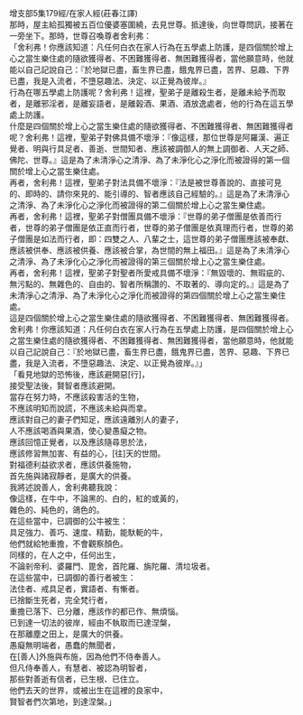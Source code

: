 增支部5集179經/在家人經(莊春江譯)  
那時，屋主給孤獨被五百位優婆塞圍繞，去見世尊。抵達後，向世尊問訊，接著在一旁坐下。那時，世尊召喚尊者舍利弗：  
「舍利弗！你應該知道：凡任何白衣在家人行為在五學處上防護，是四個關於增上心之當生樂住處的隨欲獲得者、不困難獲得者、無困難獲得者，當他願意時，他就能以自己記說自己：『於地獄已盡，畜生界已盡，餓鬼界已盡，苦界、惡趣、下界已盡，我是入流者，不墮惡趣法、決定、以正覺為彼岸。』  
行為在哪五學處上防護呢？舍利弗！這裡，聖弟子是離殺生者，是離未給予而取者，是離邪淫者，是離妄語者，是離榖酒、果酒、酒放逸處者，他的行為在這五學處上防護。  
什麼是四個關於增上心之當生樂住處的隨欲獲得者、不困難獲得者、無困難獲得者呢？舍利弗！這裡，聖弟子對佛具備不壞淨：『像這樣，那位世尊是阿羅漢、遍正覺者、明與行具足者、善逝、世間知者、應該被調御人的無上調御者、人天之師、佛陀、世尊。』這是為了未清淨心之清淨、為了未淨化心之淨化而被證得的第一個關於增上心之當生樂住處。  
再者，舍利弗！這裡，聖弟子對法具備不壞淨：『法是被世尊善說的、直接可見的、即時的、請你來見的、能引導的、智者應該自己經驗的。』這是為了未清淨心之清淨、為了未淨化心之淨化而被證得的第二個關於增上心之當生樂住處。  
再者，舍利弗！這裡，聖弟子對僧團具備不壞淨：『世尊的弟子僧團是依善而行者，世尊的弟子僧團是依正直而行者，世尊的弟子僧團是依真理而行者，世尊的弟子僧團是如法而行者，即：四雙之人、八輩之士，這世尊的弟子僧團應該被奉獻、應該被供奉、應該被供養、應該被合掌，為世間的無上福田。』這是為了未清淨心之清淨、為了未淨化心之淨化而被證得的第三個關於增上心之當生樂住處。  
再者，舍利弗！這裡，聖弟子對聖者所愛戒具備不壞淨：『無毀壞的、無瑕疵的、無污點的、無雜色的、自由的、智者所稱讚的、不取著的、導向定的。』這是為了未清淨心之清淨、為了未淨化心之淨化而被證得的第四個關於增上心之當生樂住處。  
這是四個關於增上心之當生樂住處的隨欲獲得者、不困難獲得者、無困難獲得者。  
舍利弗！你應該知道：凡任何白衣在家人行為在五學處上防護，是四個關於增上心之當生樂住處的隨欲獲得者、不困難獲得者、無困難獲得者，當他願意時，他就能以自己記說自己：『於地獄已盡，畜生界已盡，餓鬼界已盡，苦界、惡趣、下界已盡，我是入流者，不墮惡趣法、決定、以正覺為彼岸。』」  
「看見地獄的恐怖後，應該避開惡[行]，  
接受聖法後，賢智者應該避開。  
當存在努力時，不應該殺害活的生物，  
不應該明知而說謊，不應該未給與而拿。  
應該對自己的妻子們知足，應該遠離別人的妻子，  
人不應該喝酒與果酒，使心變愚癡之物。  
應該回憶正覺者，以及應該隨尋思於法，  
應該修習無加害、有益的心，[往]天的世間。  
對福德利益欲求者，應該供養施物，  
首先施與諸寂靜者，是廣大的供養。  
我將述說善人，舍利弗聽我說：  
像這樣，在牛中，不論黑的、白的，紅的或黃的，  
雜色的、純色的，鴿色的。  
在這些當中，已調御的公牛被生：  
具足強力、善巧、速度、精勤，能馱軛的牛，  
他們就給牠重擔，不會觀察顏色。  
同樣的，在人之中，任何出生，  
不論剎帝利、婆羅門、毘舍，首陀羅、旃陀羅、清垃圾者。  
在這些當中，已調御的善行者被生：  
法住者、戒具足者，實語者、有慚者。  
已捨斷生死者，完全梵行者，  
重擔已落下、已分離，應該作的都已作、無煩惱。  
已到達一切法的彼岸，經由不執取而已達涅槃，  
在那離塵之田上，是廣大的供養。  
愚癡無明端者，愚蠢的無聞者，  
在[善人]外施與布施，因為他們不侍奉善人。  
但凡侍奉善人，有慧者、被認為明智者，  
那些對善逝有信者，已生根、已住立。  
他們去天的世界，或被出生在這裡的良家中，  
賢智者們次第地，到達涅槃。」  
  
  
